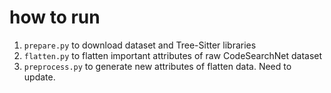 # how to run
1) ```prepare.py``` to download dataset and Tree-Sitter libraries
2) ```flatten.py``` to flatten important attributes of raw CodeSearchNet dataset
3) ```preprocess.py``` to generate new attributes of flatten data. Need to update.
